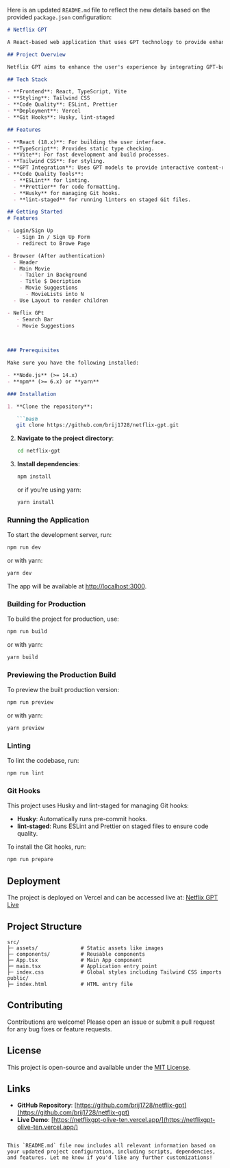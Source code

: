 Here is an updated `README.md` file to reflect the new details based on the provided `package.json` configuration:

```markdown
# Netflix GPT

A React-based web application that uses GPT technology to provide enhanced features related to Netflix content. This project is built using Vite, TypeScript, Tailwind CSS, and is deployed on Vercel.

## Project Overview

Netflix GPT aims to enhance the user's experience by integrating GPT-based functionalities to explore and interact with Netflix content in a more engaging way.

## Tech Stack

- **Frontend**: React, TypeScript, Vite
- **Styling**: Tailwind CSS
- **Code Quality**: ESLint, Prettier
- **Deployment**: Vercel
- **Git Hooks**: Husky, lint-staged

## Features

- **React (18.x)**: For building the user interface.
- **TypeScript**: Provides static type checking.
- **Vite**: For fast development and build processes.
- **Tailwind CSS**: For styling.
- **GPT Integration**: Uses GPT models to provide interactive content-related features.
- **Code Quality Tools**:
  - **ESLint** for linting.
  - **Prettier** for code formatting.
  - **Husky** for managing Git hooks.
  - **lint-staged** for running linters on staged Git files.

## Getting Started
# Features

- Login/Sign Up
   - Sign In / Sign Up Form
   - redirect to Browe Page

- Browser (After authentication)
  - Header
  - Main Movie
    - Tailer in Background
    - Title $ Decription
    - Movie Suggestions
      - MovieLists into N
  - Use Layout to render children

- Neflix GPt
   - Search Bar
   - Movie Suggestions

    

### Prerequisites

Make sure you have the following installed:

- **Node.js** (>= 14.x)
- **npm** (>= 6.x) or **yarn**

### Installation

1. **Clone the repository**:

   ```bash
   git clone https://github.com/brij1728/netflix-gpt.git
   ```

2. **Navigate to the project directory**:

   ```bash
   cd netflix-gpt
   ```

3. **Install dependencies**:

   ```bash
   npm install
   ```

   or if you're using yarn:

   ```bash
   yarn install
   ```

### Running the Application

To start the development server, run:

```bash
npm run dev
```

or with yarn:

```bash
yarn dev
```

The app will be available at [http://localhost:3000](http://localhost:3000).

### Building for Production

To build the project for production, use:

```bash
npm run build
```

or with yarn:

```bash
yarn build
```

### Previewing the Production Build

To preview the built production version:

```bash
npm run preview
```

or with yarn:

```bash
yarn preview
```

### Linting

To lint the codebase, run:

```bash
npm run lint
```

### Git Hooks

This project uses Husky and lint-staged for managing Git hooks:

- **Husky**: Automatically runs pre-commit hooks.
- **lint-staged**: Runs ESLint and Prettier on staged files to ensure code quality.

To install the Git hooks, run:

```bash
npm run prepare
```

## Deployment

The project is deployed on Vercel and can be accessed live at: [Netflix GPT Live](https://netflixgpt-olive-ten.vercel.app/)

## Project Structure

```
src/
├─ assets/              # Static assets like images
├─ components/          # Reusable components
├─ App.tsx              # Main App component
├─ main.tsx             # Application entry point
├─ index.css            # Global styles including Tailwind CSS imports
public/
├─ index.html           # HTML entry file
```

## Contributing

Contributions are welcome! Please open an issue or submit a pull request for any bug fixes or feature requests.

## License

This project is open-source and available under the [MIT License](LICENSE).

## Links

- **GitHub Repository**: [https://github.com/brij1728/netflix-gpt](https://github.com/brij1728/netflix-gpt)
- **Live Demo**: [https://netflixgpt-olive-ten.vercel.app/](https://netflixgpt-olive-ten.vercel.app/)

```

This `README.md` file now includes all relevant information based on your updated project configuration, including scripts, dependencies, and features. Let me know if you'd like any further customizations!
